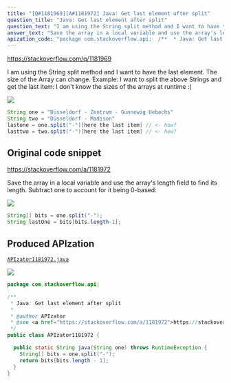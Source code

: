 ```yaml
---
title: "[Q#1181969][A#1181972] Java: Get last element after split"
question_title: "Java: Get last element after split"
question_text: "I am using the String split method and I want to have the last element. The size of the Array can change. Example: I want to split the above Strings and get the last item: I don't know the sizes of the arrays at runtime :("
answer_text: "Save the array in a local variable and use the array's length field to find its length. Subtract one to account for it being 0-based:"
apization_code: "package com.stackoverflow.api;  /**  * Java: Get last element after split  *  * @author APIzator  * @see <a href=\"https://stackoverflow.com/a/1181972\">https://stackoverflow.com/a/1181972</a>  */ public class APIzator1181972 {    public static String java(String one) throws RuntimeException {     String[] bits = one.split(\"-\");     return bits[bits.length - 1];   } }"
---
```


https://stackoverflow.com/q/1181969

I am using the String split method and I want to have the last element.
The size of the Array can change.
Example:
I want to split the above Strings and get the last item:
I don&#x27;t know the sizes of the arrays at runtime :(


<div class="code-logo"><img src="/stackoverflow.png" /></div>

```java
String one = "Düsseldorf - Zentrum - Günnewig Uebachs"
String two = "Düsseldorf - Madison"
lastone = one.split("-")[here the last item] // <- how?
lasttwo = two.split("-")[here the last item] // <- how?
```


## Original code snippet

https://stackoverflow.com/a/1181972

Save the array in a local variable and use the array&#x27;s length field to find its length. Subtract one to account for it being 0-based:

<div class="code-logo"><img src="/stackoverflow.png" /></div>

```java
String[] bits = one.split("-");
String lastOne = bits[bits.length-1];
```

## Produced APIzation

[`APIzator1181972.java`](https://github.com/pasqualesalza/apization-temp-data/raw/master/search/APIzator1181972.java)

<div class="code-logo"><img src="/apizator.png" /></div>

```java
package com.stackoverflow.api;

/**
 * Java: Get last element after split
 *
 * @author APIzator
 * @see <a href="https://stackoverflow.com/a/1181972">https://stackoverflow.com/a/1181972</a>
 */
public class APIzator1181972 {

  public static String java(String one) throws RuntimeException {
    String[] bits = one.split("-");
    return bits[bits.length - 1];
  }
}

```